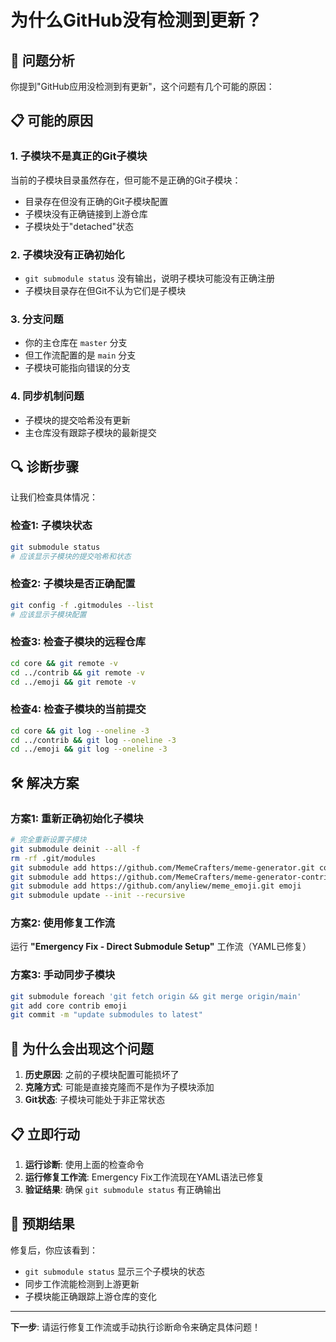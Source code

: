 # 为什么GitHub没有检测到更新？

## 🤔 问题分析

你提到"GitHub应用没检测到有更新"，这个问题有几个可能的原因：

## 📋 可能的原因

### 1. **子模块不是真正的Git子模块**
当前的子模块目录虽然存在，但可能不是正确的Git子模块：
- 目录存在但没有正确的Git子模块配置
- 子模块没有正确链接到上游仓库
- 子模块处于"detached"状态

### 2. **子模块没有正确初始化**
- `git submodule status` 没有输出，说明子模块可能没有正确注册
- 子模块目录存在但Git不认为它们是子模块

### 3. **分支问题**
- 你的主仓库在 `master` 分支
- 但工作流配置的是 `main` 分支
- 子模块可能指向错误的分支

### 4. **同步机制问题**
- 子模块的提交哈希没有更新
- 主仓库没有跟踪子模块的最新提交

## 🔍 诊断步骤

让我们检查具体情况：

### 检查1: 子模块状态
```bash
git submodule status
# 应该显示子模块的提交哈希和状态
```

### 检查2: 子模块是否正确配置
```bash
git config -f .gitmodules --list
# 应该显示子模块配置
```

### 检查3: 检查子模块的远程仓库
```bash
cd core && git remote -v
cd ../contrib && git remote -v  
cd ../emoji && git remote -v
```

### 检查4: 检查子模块的当前提交
```bash
cd core && git log --oneline -3
cd ../contrib && git log --oneline -3
cd ../emoji && git log --oneline -3
```

## 🛠️ 解决方案

### 方案1: 重新正确初始化子模块
```bash
# 完全重新设置子模块
git submodule deinit --all -f
rm -rf .git/modules
git submodule add https://github.com/MemeCrafters/meme-generator.git core
git submodule add https://github.com/MemeCrafters/meme-generator-contrib.git contrib
git submodule add https://github.com/anyliew/meme_emoji.git emoji
git submodule update --init --recursive
```

### 方案2: 使用修复工作流
运行 **"Emergency Fix - Direct Submodule Setup"** 工作流（YAML已修复）

### 方案3: 手动同步子模块
```bash
git submodule foreach 'git fetch origin && git merge origin/main'
git add core contrib emoji
git commit -m "update submodules to latest"
```

## 🎯 为什么会出现这个问题

1. **历史原因**: 之前的子模块配置可能损坏了
2. **克隆方式**: 可能是直接克隆而不是作为子模块添加
3. **Git状态**: 子模块可能处于非正常状态

## 📋 立即行动

1. **运行诊断**: 使用上面的检查命令
2. **运行修复工作流**: Emergency Fix工作流现在YAML语法已修复
3. **验证结果**: 确保 `git submodule status` 有正确输出

## 🔄 预期结果

修复后，你应该看到：
- `git submodule status` 显示三个子模块的状态
- 同步工作流能检测到上游更新
- 子模块能正确跟踪上游仓库的变化

---

**下一步**: 请运行修复工作流或手动执行诊断命令来确定具体问题！